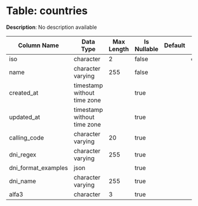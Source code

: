 # Table: countries

**Description**: No description available

| Column Name | Data Type | Max Length | Is Nullable | Default | Primary Key | Foreign Key |
|-------------|-----------|------------|-------------|---------|-------------|-------------|
| iso | character | 2 | false |  | countries | countries |
| name | character varying | 255 | false |  |  |  |
| created_at | timestamp without time zone |  | true |  |  |  |
| updated_at | timestamp without time zone |  | true |  |  |  |
| calling_code | character varying | 20 | true |  |  |  |
| dni_regex | character varying | 255 | true |  |  |  |
| dni_format_examples | json |  | true |  |  |  |
| dni_name | character varying | 255 | true |  |  |  |
| alfa3 | character | 3 | true |  |  |  |
